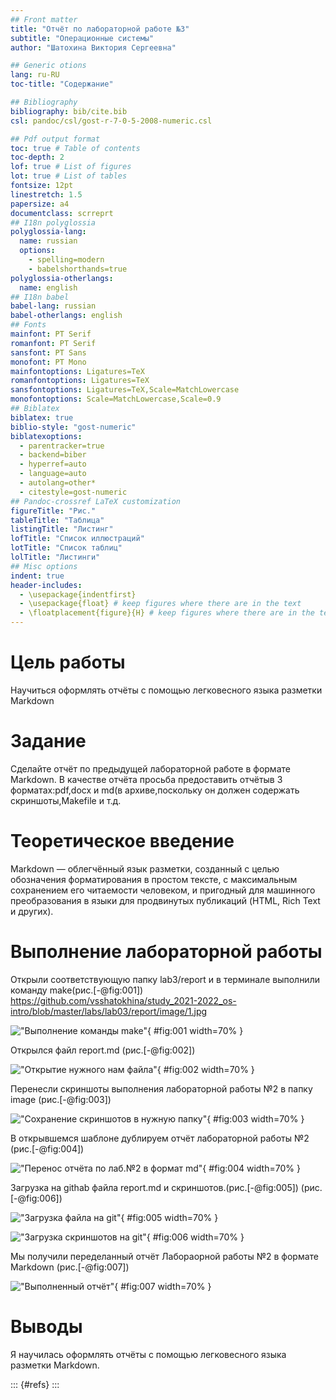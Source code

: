```yaml
---
## Front matter
title: "Отчёт по лабораторной работе №3"
subtitle: "Операционные системы"
author: "Шатохина Виктория Сергеевна"

## Generic otions
lang: ru-RU
toc-title: "Содержание"

## Bibliography
bibliography: bib/cite.bib
csl: pandoc/csl/gost-r-7-0-5-2008-numeric.csl

## Pdf output format
toc: true # Table of contents
toc-depth: 2
lof: true # List of figures
lot: true # List of tables
fontsize: 12pt
linestretch: 1.5
papersize: a4
documentclass: scrreprt
## I18n polyglossia
polyglossia-lang:
  name: russian
  options:
	- spelling=modern
	- babelshorthands=true
polyglossia-otherlangs:
  name: english
## I18n babel
babel-lang: russian
babel-otherlangs: english
## Fonts
mainfont: PT Serif
romanfont: PT Serif
sansfont: PT Sans
monofont: PT Mono
mainfontoptions: Ligatures=TeX
romanfontoptions: Ligatures=TeX
sansfontoptions: Ligatures=TeX,Scale=MatchLowercase
monofontoptions: Scale=MatchLowercase,Scale=0.9
## Biblatex
biblatex: true
biblio-style: "gost-numeric"
biblatexoptions:
  - parentracker=true
  - backend=biber
  - hyperref=auto
  - language=auto
  - autolang=other*
  - citestyle=gost-numeric
## Pandoc-crossref LaTeX customization
figureTitle: "Рис."
tableTitle: "Таблица"
listingTitle: "Листинг"
lofTitle: "Список иллюстраций"
lotTitle: "Список таблиц"
lolTitle: "Листинги"
## Misc options
indent: true
header-includes:
  - \usepackage{indentfirst}
  - \usepackage{float} # keep figures where there are in the text
  - \floatplacement{figure}{H} # keep figures where there are in the text
---
```


# Цель работы
Научиться оформлять отчёты с помощью легковесного языка разметки Markdown


# Задание
Сделайте отчёт по предыдущей лабораторной работе в формате Markdown. В качестве отчёта просьба предоставить отчётыв 3 форматах:pdf,docx и md(в архиве,поскольку он должен содержать скриншоты,Makefile и т.д.

# Теоретическое введение
Markdown — облегчённый язык разметки, созданный с целью обозначения форматирования в простом тексте, с максимальным сохранением его читаемости человеком, и пригодный для машинного преобразования в языки для продвинутых публикаций (HTML, Rich Text и других). 

# Выполнение лабораторной работы
Открыли соответствующую папку lab3/report и в терминале выполнили команду make(рис.[-@fig:001]) https://github.com/vsshatokhina/study_2021-2022_os-intro/blob/master/labs/lab03/report/image/1.jpg

!["Выполнение команды make"](image/1.jpg){ #fig:001 width=70% }

Открылся файл report.md (рис.[-@fig:002])

!["Открытие нужного нам файла"](image/2.jpg){ #fig:002 width=70% }

Перенесли скриншоты выполнения лабораторной работы №2 в папку image (рис.[-@fig:003])

!["Сохранение скриншотов в нужную папку"](image/3.jpg){ #fig:003 width=70% }

В открывшемся шаблоне дублируем отчёт лабораторной работы №2 (рис.[-@fig:004])

!["Перенос отчёта по лаб.№2 в формат md"](image/4.jpg){ #fig:004 width=70% }

Загрузка на githab файла report.md и скриншотов.(рис.[-@fig:005]) (рис.[-@fig:006])

!["Загрузка файла на git"](image/5.jpg){ #fig:005 width=70% }

!["Загрузка скриншотов на git"](image/6.jpg){ #fig:006 width=70% }

Мы получили переделанный отчёт Лабораорной работы №2 в формате Markdown (рис.[-@fig:007])

!["Выполненный отчёт"](image/7.jpg){ #fig:007 width=70% }


# Выводы
Я научилась оформлять отчёты с помощью легковесного языка разметки Markdown.



::: {#refs}
:::
